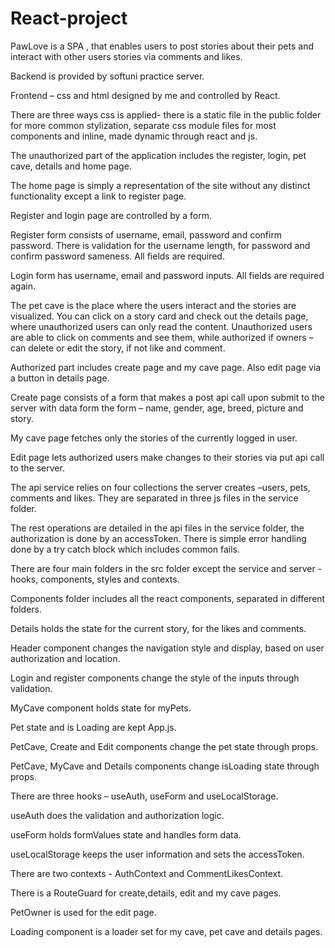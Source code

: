 # React-project
PawLove is a SPA , that enables users to post stories about their pets and interact with other users stories via comments and likes.

Backend is provided by softuni practice server.

Frontend – css and html designed by me and controlled by React. 

There are three ways css is applied- there is a static file in the public folder for more common stylization, separate css module files for most components and inline, made dynamic through react and js.

The unauthorized part of the application includes the register, login, pet cave, details and home page.

The home page is simply a representation of the site without any distinct functionality except a link to register page.

Register and login page are controlled by a form.

Register form consists of username, email,  password and confirm password. There is validation for the username length, for password and confirm password sameness. All fields are required.

Login form has username, email and password inputs. All fields are required again.

The pet cave is the place where the users interact and the stories are visualized. You can click on a story card and check out the details page, where unauthorized users can only read the content. Unauthorized users are able to click on comments and see them, while authorized if owners – can delete or edit the story, if not like and comment.

Authorized part includes create page and my cave page. Also edit page via a button in details page.

Create page consists of a form that makes a post api call upon submit to the server with data form the form – name, gender, age, breed, picture and story.

My cave page fetches only the stories of the currently logged in user.

Edit page lets authorized users make changes to their stories via put api call to the server.

The api service relies on four collections the server creates –users, pets, comments and likes. They are separated in three js files in the service folder.

The rest operations are detailed in the api files in the service folder, the authorization is done by an accessToken. There is simple error handling done by a try catch block which includes common fails.

There are four main folders in the src folder except the service and server -hooks, components, styles and contexts.

Components folder includes all the react components, separated in different folders.

Details holds the state for the current story, for the likes and comments.

Header component changes the navigation style and display, based on user authorization and location.

Login and register components change the style of the inputs through validation.

MyCave component holds state for myPets.

Pet state and is Loading are kept App.js.

PetCave, Create and Edit components change the pet state through props.

PetCave, MyCave and Details components change isLoading state through props.

There are three hooks – useAuth, useForm and useLocalStorage.

useAuth does the validation and authorization logic.

useForm holds formValues state and handles form data.

useLocalStorage keeps the user information and sets the accessToken.

There are two contexts - AuthContext and CommentLikesContext.

There is a RouteGuard for create,details, edit and my cave pages.

PetOwner is used for the edit page.

Loading component is a loader set for my cave, pet cave and details pages.
